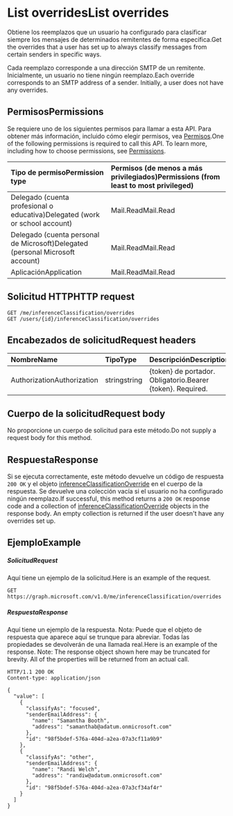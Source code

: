 # <a name="list-overrides"></a><span data-ttu-id="92724-101">List overrides</span><span class="sxs-lookup"><span data-stu-id="92724-101">List overrides</span></span>

<span data-ttu-id="92724-102">Obtiene los reemplazos que un usuario ha configurado para clasificar siempre los mensajes de determinados remitentes de forma específica.</span><span class="sxs-lookup"><span data-stu-id="92724-102">Get the overrides that a user has set up to always classify messages from certain senders in specific ways.</span></span>

<span data-ttu-id="92724-p101">Cada reemplazo corresponde a una dirección SMTP de un remitente. Inicialmente, un usuario no tiene ningún reemplazo.</span><span class="sxs-lookup"><span data-stu-id="92724-p101">Each override corresponds to an SMTP address of a sender. Initially, a user does not have any overrides.</span></span>
## <a name="permissions"></a><span data-ttu-id="92724-105">Permisos</span><span class="sxs-lookup"><span data-stu-id="92724-105">Permissions</span></span>
<span data-ttu-id="92724-p102">Se requiere uno de los siguientes permisos para llamar a esta API. Para obtener más información, incluido cómo elegir permisos, vea [Permisos](../../../concepts/permissions_reference.md).</span><span class="sxs-lookup"><span data-stu-id="92724-p102">One of the following permissions is required to call this API. To learn more, including how to choose permissions, see [Permissions](../../../concepts/permissions_reference.md).</span></span>

|<span data-ttu-id="92724-108">Tipo de permiso</span><span class="sxs-lookup"><span data-stu-id="92724-108">Permission type</span></span>      | <span data-ttu-id="92724-109">Permisos (de menos a más privilegiados)</span><span class="sxs-lookup"><span data-stu-id="92724-109">Permissions (from least to most privileged)</span></span>              |
|:--------------------|:---------------------------------------------------------|
|<span data-ttu-id="92724-110">Delegado (cuenta profesional o educativa)</span><span class="sxs-lookup"><span data-stu-id="92724-110">Delegated (work or school account)</span></span> | <span data-ttu-id="92724-111">Mail.Read</span><span class="sxs-lookup"><span data-stu-id="92724-111">Mail.Read</span></span>    |
|<span data-ttu-id="92724-112">Delegado (cuenta personal de Microsoft)</span><span class="sxs-lookup"><span data-stu-id="92724-112">Delegated (personal Microsoft account)</span></span> | <span data-ttu-id="92724-113">Mail.Read</span><span class="sxs-lookup"><span data-stu-id="92724-113">Mail.Read</span></span>    |
|<span data-ttu-id="92724-114">Aplicación</span><span class="sxs-lookup"><span data-stu-id="92724-114">Application</span></span> | <span data-ttu-id="92724-115">Mail.Read</span><span class="sxs-lookup"><span data-stu-id="92724-115">Mail.Read</span></span> |

## <a name="http-request"></a><span data-ttu-id="92724-116">Solicitud HTTP</span><span class="sxs-lookup"><span data-stu-id="92724-116">HTTP request</span></span>
<!-- { "blockType": "ignored" } -->
```http
GET /me/inferenceClassification/overrides
GET /users/{id}/inferenceClassification/overrides
```

## <a name="request-headers"></a><span data-ttu-id="92724-117">Encabezados de solicitud</span><span class="sxs-lookup"><span data-stu-id="92724-117">Request headers</span></span>
| <span data-ttu-id="92724-118">Nombre</span><span class="sxs-lookup"><span data-stu-id="92724-118">Name</span></span>       | <span data-ttu-id="92724-119">Tipo</span><span class="sxs-lookup"><span data-stu-id="92724-119">Type</span></span> | <span data-ttu-id="92724-120">Descripción</span><span class="sxs-lookup"><span data-stu-id="92724-120">Description</span></span>|
|:---------------|:--------|:----------|
| <span data-ttu-id="92724-121">Authorization</span><span class="sxs-lookup"><span data-stu-id="92724-121">Authorization</span></span>  | <span data-ttu-id="92724-122">string</span><span class="sxs-lookup"><span data-stu-id="92724-122">string</span></span>  | <span data-ttu-id="92724-p103">{token} de portador. Obligatorio.</span><span class="sxs-lookup"><span data-stu-id="92724-p103">Bearer {token}. Required.</span></span> |

## <a name="request-body"></a><span data-ttu-id="92724-125">Cuerpo de la solicitud</span><span class="sxs-lookup"><span data-stu-id="92724-125">Request body</span></span>
<span data-ttu-id="92724-126">No proporcione un cuerpo de solicitud para este método.</span><span class="sxs-lookup"><span data-stu-id="92724-126">Do not supply a request body for this method.</span></span>

## <a name="response"></a><span data-ttu-id="92724-127">Respuesta</span><span class="sxs-lookup"><span data-stu-id="92724-127">Response</span></span>

<span data-ttu-id="92724-p104">Si se ejecuta correctamente, este método devuelve un código de respuesta `200 OK` y el objeto [inferenceClassificationOverride](../resources/inferenceclassificationoverride.md) en el cuerpo de la respuesta. Se devuelve una colección vacía si el usuario no ha configurado ningún reemplazo.</span><span class="sxs-lookup"><span data-stu-id="92724-p104">If successful, this method returns a `200 OK` response code and a collection of [inferenceClassificationOverride](../resources/inferenceclassificationoverride.md) objects in the response body. An empty collection is returned if the user doesn't have any overrides set up.</span></span>
## <a name="example"></a><span data-ttu-id="92724-130">Ejemplo</span><span class="sxs-lookup"><span data-stu-id="92724-130">Example</span></span>
##### <a name="request"></a><span data-ttu-id="92724-131">Solicitud</span><span class="sxs-lookup"><span data-stu-id="92724-131">Request</span></span>
<span data-ttu-id="92724-132">Aquí tiene un ejemplo de la solicitud.</span><span class="sxs-lookup"><span data-stu-id="92724-132">Here is an example of the request.</span></span>
<!-- {
  "blockType": "request",
  "name": "get_overrides"
}-->
```http
GET https://graph.microsoft.com/v1.0/me/inferenceClassification/overrides
```
##### <a name="response"></a><span data-ttu-id="92724-133">Respuesta</span><span class="sxs-lookup"><span data-stu-id="92724-133">Response</span></span>
<span data-ttu-id="92724-p105">Aquí tiene un ejemplo de la respuesta. Nota: Puede que el objeto de respuesta que aparece aquí se trunque para abreviar. Todas las propiedades se devolverán de una llamada real.</span><span class="sxs-lookup"><span data-stu-id="92724-p105">Here is an example of the response. Note: The response object shown here may be truncated for brevity. All of the properties will be returned from an actual call.</span></span>
<!-- {
  "blockType": "response",
  "truncated": true,
  "@odata.type": "microsoft.graph.inferenceClassificationOverride",
  "isCollection": true
} -->
```http
HTTP/1.1 200 OK
Content-type: application/json

{
  "value": [
    {
      "classifyAs": "focused",
      "senderEmailAddress": {
        "name": "Samantha Booth",
        "address": "samanthab@adatum.onmicrosoft.com"
      },
      "id": "98f5bdef-576a-404d-a2ea-07a3cf11a9b9"
    },
    {
      "classifyAs": "other",
      "senderEmailAddress": {
        "name": "Randi Welch",
        "address": "randiw@adatum.onmicrosoft.com"
      },
      "id": "98f5bdef-576a-404d-a2ea-07a3cf34af4r"
    }
  ]
}
```

<!-- uuid: 8fcb5dbc-d5aa-4681-8e31-b001d5168d79
2015-10-25 14:57:30 UTC -->
<!-- {
  "type": "#page.annotation",
  "description": "List overrides",
  "keywords": "",
  "section": "documentation",
  "tocPath": ""
}-->